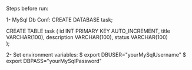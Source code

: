 Steps before run:

1- MySql Db Conf:
 CREATE DATABASE task;

CREATE TABLE task (
  id INT PRIMARY KEY AUTO_INCREMENT,
  title VARCHAR(100),
  description VARCHAR(100),
  status VARCHAR(100)  
);

2- Set environment variables:
$ export DBUSER="yourMySqlUsername"
$ export DBPASS="yourMySqlPassword"
